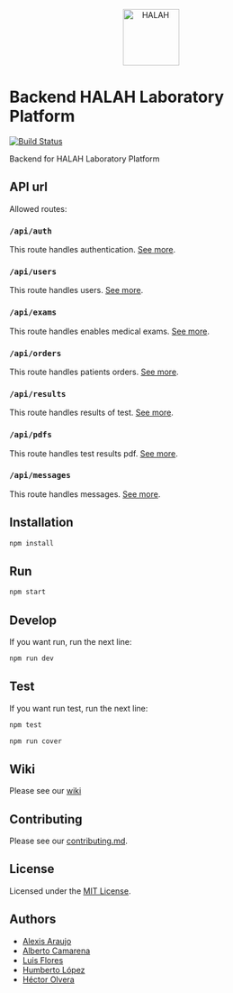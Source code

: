 <p align="center">
  <a href="https://www.halahlaboratories.com/">
    <img
      alt="HALAH"
      src="https://i.imgur.com/JR05wxd.png"
      width="100"
    />
  </a>
</p>

# Backend HALAH Laboratory Platform

[![Build Status](https://travis-ci.com/hyfi06/platzi-master-end-game-backend.svg?branch=master)](https://travis-ci.com/hyfi06/platzi-master-end-game-backend)

Backend for HALAH Laboratory Platform

## API url

Allowed routes:

### `/api/auth`

This route handles authentication. [See more](/components/auth).

### `/api/users`

This route handles users. [See more](/components/users).

### `/api/exams`

This route handles enables medical exams. [See more](/components/exams).

### `/api/orders`

This route handles patients orders. [See more](/components/orders).

### `/api/results`

This route handles results of test. [See more](/components/results).

### `/api/pdfs`

This route handles test results pdf. [See more](/components/pdfs).

### `/api/messages`

This route handles messages. [See more](/components/messages).

## Installation

```bash
npm install
```

## Run

```bash
npm start
```

## Develop

If you want run, run the next line:

```bash
npm run dev
```

## Test

If you want run test, run the next line:

```bash
npm test
```

```bash
npm run cover
```

## Wiki

Please see our [wiki](https://github.com/hyfi06/platzi-master-end-game-backend/wiki)

## Contributing

Please see our [contributing.md](/contributing.md).

## License

Licensed under the [MIT License](/LICENSE).

## Authors

- [Alexis Araujo](https://github.com/ealexisaraujo)
- [Alberto Camarena](https://github.com/Alberthor47)
- [Luis Flores](https://github.com/luisflorescode)
- [Humberto López](https://github.com/HumbertoMLL)
- [Héctor Olvera](https://github.com/hyfi06)
